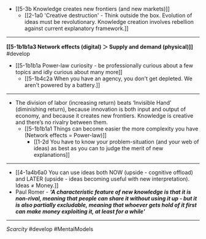 - [[5-3b Knowledge creates new frontiers (and new markets)]]
  - [[2-1a0 'Creative destruction' - Think outside the box. Evolution of ideas must be revolutionary. Knowledge creation involves rebellion against current explanatory framework.]]
---
**[[5-1b1b1a3 Network effects (digital) ＞ Supply and demand (physical)]]** #develop 
  - [[5-1b1b1a Power-law curiosity - be professionally curious about a few topics and idly curious about many more]]
    - [[5-1b4c2a When you have an agency, you don't get depleted. We aren't powered by a battery.]]
---
- The division of labor (increasing return) beats ‘Invisible Hand’ (diminishing return), because innovation is both input and output of economy, and because it creates new frontiers. Knowledge is creative and there’s no rivalry between them.
  - [[5-1b1b1a1 Things can become easier the more complexity you have (Network effects = Power-law)]]
    - [[1-2d You have to know your problem-situation (and your web of ideas) as best as you can to judge the merit of new explanations]]
---
- [[4-1a4b6a0 You can use ideas both NOW (upside - cognitive offload) and LATER (upside - ideas becoming useful with new interpretation). Ideas ≠ Money.]]
- Paul Romer - ***'A characteristic feature of new knowledge is that it is non-rival, meaning that people can share it without using it up - but it is also partially excludable, meaning that whoever gets hold of it first can make money exploiting it, at least for a while'***
---
*Scarcity* #develop #MentalModels 